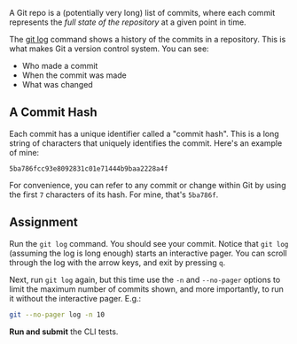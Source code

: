 A Git repo is a (potentially very long) list of commits, where each commit represents the _full state of the repository_ at a given point in time.

The [git log](https://git-scm.com/docs/git-log) command shows a history of the commits in a repository. This is what makes Git a version control system. You can see:

- Who made a commit
- When the commit was made
- What was changed

## A Commit Hash

Each commit has a unique identifier called a "commit hash". This is a long string of characters that uniquely identifies the commit. Here's an example of mine:

```
5ba786fcc93e8092831c01e71444b9baa2228a4f
```

For convenience, you can refer to any commit or change within Git by using the first `7` characters of its hash. For mine, that's `5ba786f`.

## Assignment

Run the `git log` command. You should see your commit. Notice that `git log` (assuming the log is long enough) starts an interactive pager. You can scroll through the log with the arrow keys, and exit by pressing `q`.

Next, run `git log` again, but this time use the `-n` and `--no-pager` options to limit the maximum number of commits shown, and more importantly, to run it without the interactive pager. E.g.:

```bash
git --no-pager log -n 10
```

**Run and submit** the CLI tests.